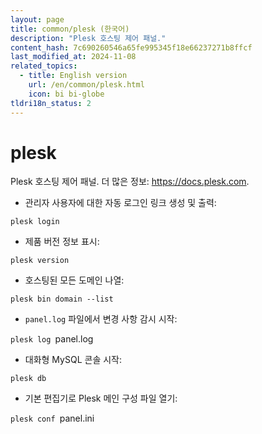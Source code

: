 ```yaml
---
layout: page
title: common/plesk (한국어)
description: "Plesk 호스팅 제어 패널."
content_hash: 7c690260546a65fe995345f18e66237271b8ffcf
last_modified_at: 2024-11-08
related_topics:
  - title: English version
    url: /en/common/plesk.html
    icon: bi bi-globe
tldri18n_status: 2
---
```

# plesk

Plesk 호스팅 제어 패널.
더 많은 정보: <https://docs.plesk.com>.

- 관리자 사용자에 대한 자동 로그인 링크 생성 및 출력:

`plesk login`

- 제품 버전 정보 표시:

`plesk version`

- 호스팅된 모든 도메인 나열:

`plesk bin domain --list`

- `panel.log` 파일에서 변경 사항 감시 시작:

`plesk log `<span class="tldr-var badge badge-pill bg-dark-lm bg-white-dm text-white-lm text-dark-dm font-weight-bold">panel.log</span>

- 대화형 MySQL 콘솔 시작:

`plesk db`

- 기본 편집기로 Plesk 메인 구성 파일 열기:

`plesk conf `<span class="tldr-var badge badge-pill bg-dark-lm bg-white-dm text-white-lm text-dark-dm font-weight-bold">panel.ini</span>
